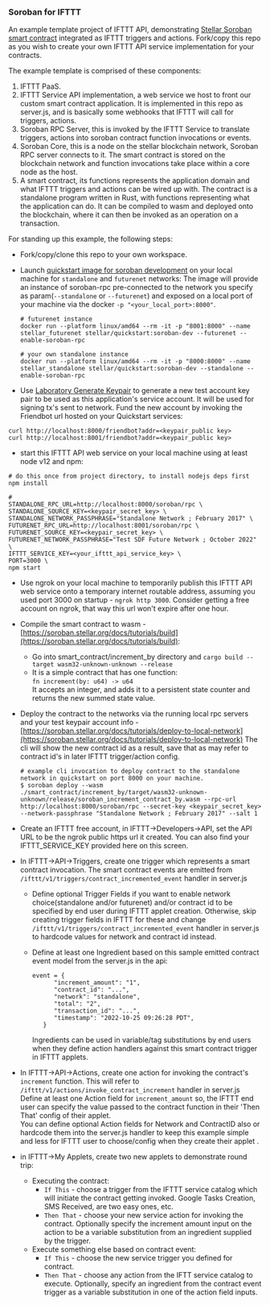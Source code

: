 ### Soroban for IFTTT

An example template project of IFTTT API, demonstrating [Stellar Soroban smart contract](https://soroban.stellar.org/docs) integrated as IFTTT triggers and actions. Fork/copy this repo as you wish to create your own IFTTT API service implementation for your contracts.

The example template is comprised of these components:

1. IFTTT PaaS.
2. IFTTT Service API implementation, a web service we host to front our custom smart contract application. 
   It is implemented in this repo as server.js, and is basically some webhooks that IFTTT will call for triggers, actions.
3. Soroban RPC Server, this is invoked by the IFTTT Service to translate triggers, actions into soroban contract function invocations or events.
4. Soroban Core, this is a node on the stellar blockchain network, Soroban RPC server connects to it.
   The smart contract is stored on the blockchain network and function invocations take place within a core node as the host.
5. A smart contract, its functions represents the application domain and what IFTTT triggers and actions can be wired up with.
   The contract is a standalone program written in Rust, with functions representing what the application can do. 
   It can be compiled to wasm and deployed onto the blockchain, where it can then be invoked as an operation on a transaction.  

For standing up this example, the following steps:

* Fork/copy/clone this repo to your own workspace.

* Launch [quickstart image for soroban development](https://github.com/stellar/quickstart#soroban-development) on your local machine for `standalone` and `futurenet` networks:
   The image will provide an instance of soroban-rpc pre-connected to the network you specify as param(`--standalone` or `--futurenet`) and exposed on a local port of your machine via the docker `-p "<your_local_port>:8000"`.
   ```
   # futurenet instance
   docker run --platform linux/amd64 --rm -it -p "8001:8000" --name stellar_futurenet stellar/quickstart:soroban-dev --futurenet --enable-soroban-rpc 

   # your own standalone instance
   docker run --platform linux/amd64 --rm -it -p "8000:8000" --name stellar_standalone stellar/quickstart:soroban-dev --standalone --enable-soroban-rpc 
   ```

* Use [Laboratory Generate Keypair](https://laboratory.stellar.org/#account-creator?) to generate a new test account key pair to be used as 
this application's service account. It will be used for signing tx's sent to network. Fund the new account by invoking the Friendbot url hosted on your Quickstart services:  
```
curl http://localhost:8000/friendbot?addr=<keypair_public key>
curl http://localhost:8001/friendbot?addr=<keypair_public key>
```

* start this IFTTT API web service on your local machine using at least node v12 and npm:
```
# do this once from project directory, to install nodejs deps first
npm install

#
STANDALONE_RPC_URL=http://localhost:8000/soroban/rpc \
STANDALONE_SOURCE_KEY=<keypair_secret_key> \
STANDALONE_NETWORK_PASSPHRASE="Standalone Network ; February 2017" \
FUTURENET_RPC_URL=http://localhost:8001/soroban/rpc \
FUTURENET_SOURCE_KEY=<keypair_secret_key> \
FUTURENET_NETWORK_PASSPHRASE="Test SDF Future Network ; October 2022" \
IFTTT_SERVICE_KEY=<your_ifttt_api_service_key> \
PORT=3000 \
npm start

```

* Use ngrok on your local machine to temporarily publish this IFTTT API web service onto a temporary internet routable address, assuming you used port 3000 on startup - `ngrok http 3000`. Consider getting a free account on ngrok, that way this url won't expire after one hour. 


* Compile the smart contract to wasm - [https://soroban.stellar.org/docs/tutorials/build](https://soroban.stellar.org/docs/tutorials/build):
  * Go into smart_contract/increment_by directory and `cargo build --target wasm32-unknown-unknown --release`  
  * It is a simple contract that has one function:  
    `fn increment(by: u64) -> u64 `  
    It accepts an integer, and adds it to a persistent state counter and returns the new summed state value.
    
* Deploy the contract to the networks via the running local rpc servers and your test keypair account info - [https://soroban.stellar.org/docs/tutorials/deploy-to-local-network](https://soroban.stellar.org/docs/tutorials/deploy-to-local-network)
   The cli will show the new contract id as a result, save that as may refer to contract id's in later IFTTT trigger/action config.
   ```
   # example cli invocation to deploy contract to the standalone network in quickstart on port 8000 on your machine.
   $ soroban deploy --wasm ./smart_contract/increment_by/target/wasm32-unknown-unknown/release/soroban_increment_contract_by.wasm --rpc-url http://localhost:8000/soroban/rpc --secret-key <keypair_secret_key> --network-passphrase "Standalone Network ; February 2017" --salt 1
   ```

* Create an IFTTT free account, in IFTTT->Developers->API, set the API URL to be the ngrok public https url it created. You can also find your IFTTT_SERVICE_KEY provided here on this screen.
   
* In IFTTT->API->Triggers, create one trigger which represents a smart contract invocation. The smart contract events are emitted from `/ifttt/v1/triggers/contract_incremented_event` handler in server.js
  
  * Define optional Trigger Fields if you want to enable network choice(standalone and/or futurenet) and/or contract id to be specified by end user during IFTTT applet creation. 
    Otherwise, skip creating trigger fields in IFTTT for these and change `/ifttt/v1/triggers/contract_incremented_event` handler in server.js to hardcode values for network and contract id instead.
  
  * Define at least one Ingredient based on this sample emitted contract event model from the server.js in the api:

    ```
    event = {
          "increment_amount": "1",
          "contract_id": "...", 
          "network": "standalone", 
          "total": "2",
          "transaction_id": "...",
          "timestamp": "2022-10-25 09:26:28 PDT",
       }
    ```
    Ingredients can be used in variable/tag substitutions by end users when they define action handlers against this smart contract trigger in IFTTT applets.
   
   
* In IFTTT->API->Actions, create one action for invoking the contract's `increment` function. 
  This will refer to `/ifttt/v1/actions/invoke_contract_increment` handler in server.js
  Define at least one Action field for `increment_amount` so, the IFTTT end user can specify the value passed to the contract function in their 'Then That' config of their applet.  
  You can define optional Action fields for Network and ContractID also or hardcode them into the server.js handler to keep this example simple and less for IFTTT user to choose/config when they create their applet . 
  
  
* in IFTTT->My Applets, create two new applets to demonstrate round trip:
  * Executing the contract:
    * `If This` - choose a trigger from the IFTTT service catalog which will initiate the contract getting invoked. 
      Google Tasks Creation, SMS Received, are two easy ones, etc.
    * `Then That` - choose your new service action for invoking the contract. 
      Optionally specify the increment amount input on the action to be a variable substitution from an ingredient supplied by the trigger.
  * Execute something else based on contract event:
    * `If This` - choose the new service trigger you defined for contract.
    * `Then That` - choose any action from the IFTT service catalog to execute.
      Optionally, specify an ingredient from the contract event trigger as a variable substitution in one of the action field inputs.
      
    
    
  






